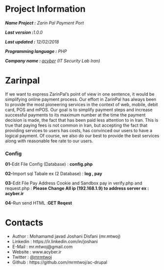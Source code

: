 # Project Information
<p><b><h6>Name Project :</b> Zarin Pal Payment Port</p>
<p><b>Last version  :</b>1.0.0</p>
<p><b>Last updated :</b> 12/02/2018</p>
<p><b>Programming language :</b> PHP</p>
<p><b>Company name : </b><a target="_black" href="http://acyber.ir">acyber</a> (IT Security Lab Iran)</p></h6>

# Zarinpal
If we want to express ZarinPal’s point of view in one sentence, it would be simplifying online payment process. Our effort in ZarinPal has always been to provide the most pioneering services in the context of web, mobile, debit card, POS and mPOS. Our goal is to simplify payment steps and increase successful payments to its maximum number at the time the payment decision is made, the fact that has been paid less attention to in Iran. This is true that paying fees is not common in Iran, but accepting the fact that providing services to users has costs, has convinced our users to have a logical payment. Of course, we also do our best to provide the best services along with reasonable fee rate to our users.

<h3> Config </h3>
<p><b>01-</b>Edit File Config (Database) : <b>config.php</b></p>
<p><b>02-</b>Import sql Tabale ex (2 Database) : <b>log , pay</b></p>
<p><b>03-</b>Edit File Pay Address Cookie and Sandbox pay in verify.php and request.php : <b>Please Change All ip (192.168.1.9) to address server ex : acyber.ir</b></p>
<p><b>04-</b>Run send HTML  :<b>GET Reqest</b></p>


# Contacts
<ul>
<li>   Author      :   Mohamamd javad Joshani Disfani (mr.mtwoj)
<li>   Linkedin    :   https://ir.linkedin.com/in/joshani
<li>   E-Mail      :   mr.mtwoj@gmail.com
<li>   Website     :   www.acyber.ir
<li>   Twitter     :   <a href="https://twitter.com/MrMtwoj">@mrmtwoj</a>
<li>   Github      :   https://github.com/mrmtwoj/ac-drupal
</ul>
